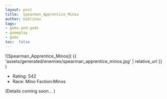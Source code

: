 ```yaml
---
layout: post
title:  Spearman_Apprentice_Minos
author: Goblinou
tags:
- gobs-and-gods
- gameplay
- gobs
toc:  false
---
```


![Spearman_Apprentice_Minos]( {{ 'assets/generated/enemies/spearman_apprentice_minos.jpg' | relative_url }} )
- Rating: 542
- Race: Mino  Faction:Minos

(Details coming soon... )